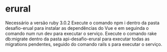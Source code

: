 # erural
Necessário a versão ruby 3.0.2
Execute o comando npm i dentro da pasta desafio-erual para instalar as dependências do Vue e em seguinda o comando num run dev para executar o serviço.
Execute o comando rake db:migrate dentro da pasta api-desafio-erural para executar todas as migrations pendentes, seguido do comando rails s para executar o serviço.
